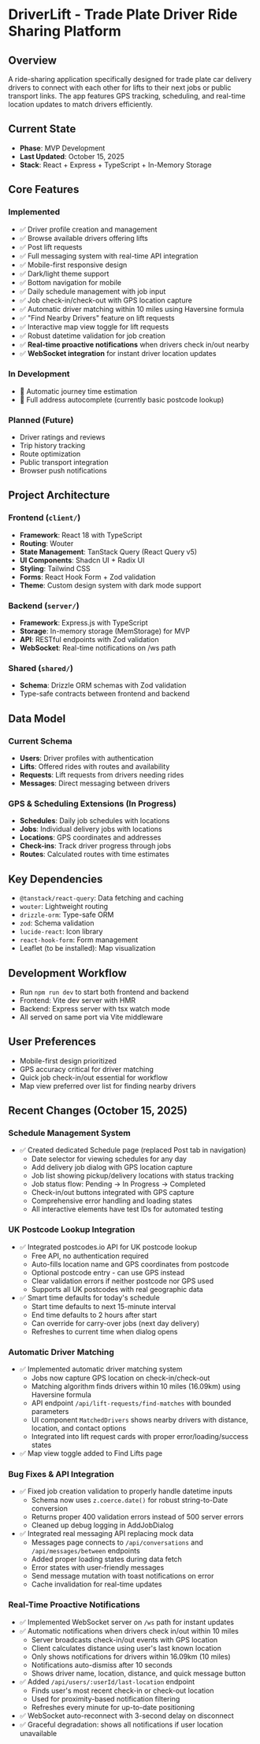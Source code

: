 # DriverLift - Trade Plate Driver Ride Sharing Platform

## Overview
A ride-sharing application specifically designed for trade plate car delivery drivers to connect with each other for lifts to their next jobs or public transport links. The app features GPS tracking, scheduling, and real-time location updates to match drivers efficiently.

## Current State
- **Phase**: MVP Development
- **Last Updated**: October 15, 2025
- **Stack**: React + Express + TypeScript + In-Memory Storage

## Core Features

### Implemented
- ✅ Driver profile creation and management
- ✅ Browse available drivers offering lifts
- ✅ Post lift requests
- ✅ Full messaging system with real-time API integration
- ✅ Mobile-first responsive design
- ✅ Dark/light theme support
- ✅ Bottom navigation for mobile
- ✅ Daily schedule management with job input
- ✅ Job check-in/check-out with GPS location capture
- ✅ Automatic driver matching within 10 miles using Haversine formula
- ✅ "Find Nearby Drivers" feature on lift requests
- ✅ Interactive map view toggle for lift requests
- ✅ Robust datetime validation for job creation
- ✅ **Real-time proactive notifications** when drivers check in/out nearby
- ✅ **WebSocket integration** for instant driver location updates

### In Development
- 🔄 Automatic journey time estimation
- 🔄 Full address autocomplete (currently basic postcode lookup)

### Planned (Future)
- Driver ratings and reviews
- Trip history tracking
- Route optimization
- Public transport integration
- Browser push notifications

## Project Architecture

### Frontend (`client/`)
- **Framework**: React 18 with TypeScript
- **Routing**: Wouter
- **State Management**: TanStack Query (React Query v5)
- **UI Components**: Shadcn UI + Radix UI
- **Styling**: Tailwind CSS
- **Forms**: React Hook Form + Zod validation
- **Theme**: Custom design system with dark mode support

### Backend (`server/`)
- **Framework**: Express.js with TypeScript
- **Storage**: In-memory storage (MemStorage) for MVP
- **API**: RESTful endpoints with Zod validation
- **WebSocket**: Real-time notifications on /ws path

### Shared (`shared/`)
- **Schema**: Drizzle ORM schemas with Zod validation
- Type-safe contracts between frontend and backend

## Data Model

### Current Schema
- **Users**: Driver profiles with authentication
- **Lifts**: Offered rides with routes and availability
- **Requests**: Lift requests from drivers needing rides
- **Messages**: Direct messaging between drivers

### GPS & Scheduling Extensions (In Progress)
- **Schedules**: Daily job schedules with locations
- **Jobs**: Individual delivery jobs with locations
- **Locations**: GPS coordinates and addresses
- **Check-ins**: Track driver progress through jobs
- **Routes**: Calculated routes with time estimates

## Key Dependencies
- `@tanstack/react-query`: Data fetching and caching
- `wouter`: Lightweight routing
- `drizzle-orm`: Type-safe ORM
- `zod`: Schema validation
- `lucide-react`: Icon library
- `react-hook-form`: Form management
- Leaflet (to be installed): Map visualization

## Development Workflow
- Run `npm run dev` to start both frontend and backend
- Frontend: Vite dev server with HMR
- Backend: Express server with tsx watch mode
- All served on same port via Vite middleware

## User Preferences
- Mobile-first design prioritized
- GPS accuracy critical for driver matching
- Quick job check-in/out essential for workflow
- Map view preferred over list for finding nearby drivers

## Recent Changes (October 15, 2025)

### Schedule Management System
- ✅ Created dedicated Schedule page (replaced Post tab in navigation)
  - Date selector for viewing schedules for any day
  - Add delivery job dialog with GPS location capture
  - Job list showing pickup/delivery locations with status tracking
  - Job status flow: Pending → In Progress → Completed
  - Check-in/out buttons integrated with GPS capture
  - Comprehensive error handling and loading states
  - All interactive elements have test IDs for automated testing

### UK Postcode Lookup Integration
- ✅ Integrated postcodes.io API for UK postcode lookup
  - Free API, no authentication required
  - Auto-fills location name and GPS coordinates from postcode
  - Optional postcode entry - can use GPS instead
  - Clear validation errors if neither postcode nor GPS used
  - Supports all UK postcodes with real geographic data
- ✅ Smart time defaults for today's schedule
  - Start time defaults to next 15-minute interval
  - End time defaults to 2 hours after start
  - Can override for carry-over jobs (next day delivery)
  - Refreshes to current time when dialog opens

### Automatic Driver Matching
- ✅ Implemented automatic driver matching system
  - Jobs now capture GPS location on check-in/check-out
  - Matching algorithm finds drivers within 10 miles (16.09km) using Haversine formula
  - API endpoint `/api/lift-requests/find-matches` with bounded parameters
  - UI component `MatchedDrivers` shows nearby drivers with distance, location, and contact options
  - Integrated into lift request cards with proper error/loading/success states
- ✅ Map view toggle added to Find Lifts page

### Bug Fixes & API Integration
- ✅ Fixed job creation validation to properly handle datetime inputs
  - Schema now uses `z.coerce.date()` for robust string-to-Date conversion
  - Returns proper 400 validation errors instead of 500 server errors
  - Cleaned up debug logging in AddJobDialog
- ✅ Integrated real messaging API replacing mock data
  - Messages page connects to `/api/conversations` and `/api/messages/between` endpoints
  - Added proper loading states during data fetch
  - Error states with user-friendly messages
  - Send message mutation with toast notifications on error
  - Cache invalidation for real-time updates

### Real-Time Proactive Notifications
- ✅ Implemented WebSocket server on `/ws` path for instant updates
- ✅ Automatic notifications when drivers check in/out within 10 miles
  - Server broadcasts check-in/out events with GPS location
  - Client calculates distance using user's last known location
  - Only shows notifications for drivers within 16.09km (10 miles)
  - Notifications auto-dismiss after 10 seconds
  - Shows driver name, location, distance, and quick message button
- ✅ Added `/api/users/:userId/last-location` endpoint
  - Finds user's most recent check-in or check-out location
  - Used for proximity-based notification filtering
  - Refreshes every minute for up-to-date positioning
- ✅ WebSocket auto-reconnect with 3-second delay on disconnect
- ✅ Graceful degradation: shows all notifications if user location unavailable

